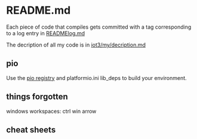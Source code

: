 # README.md
Each piece of code that compiles gets committed with a tag corresponding to a log entry in [READMElog.md](READMElog.md)

The decription of all my code is in [iot3/my/decription.md](my/description.md)

## pio
Use the [pio registry](https://registry.platformio.org) and platformio.ini lib_deps to build your environment.

## things forgotten

windows workspaces: ctrl win arrow

## cheat sheets